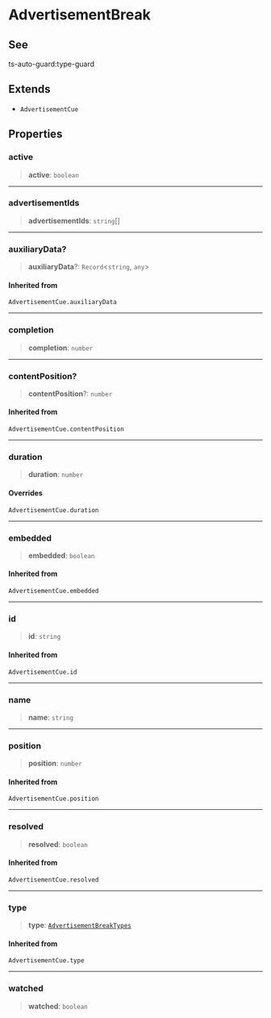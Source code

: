 # AdvertisementBreak

## See

ts-auto-guard:type-guard

## Extends

- `AdvertisementCue`

## Properties

### active

> **active**: `boolean`

***

### advertisementIds

> **advertisementIds**: `string`[]

***

### auxiliaryData?

> **auxiliaryData**?: `Record`<`string`, `any`>

#### Inherited from

`AdvertisementCue.auxiliaryData`

***

### completion

> **completion**: `number`

***

### contentPosition?

> **contentPosition**?: `number`

#### Inherited from

`AdvertisementCue.contentPosition`

***

### duration

> **duration**: `number`

#### Overrides

`AdvertisementCue.duration`

***

### embedded

> **embedded**: `boolean`

#### Inherited from

`AdvertisementCue.embedded`

***

### id

> **id**: `string`

#### Inherited from

`AdvertisementCue.id`

***

### name

> **name**: `string`

***

### position

> **position**: `number`

#### Inherited from

`AdvertisementCue.position`

***

### resolved

> **resolved**: `boolean`

#### Inherited from

`AdvertisementCue.resolved`

***

### type

> **type**: [`AdvertisementBreakTypes`](reference/enumerations/AdvertisementBreakTypes.md)

#### Inherited from

`AdvertisementCue.type`

***

### watched

> **watched**: `boolean`
